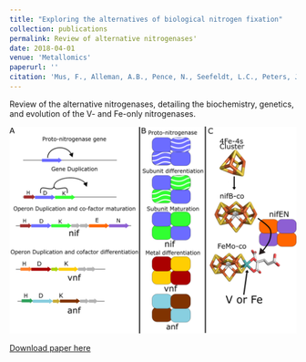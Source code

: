 ```yaml
---
title: "Exploring the alternatives of biological nitrogen fixation"
collection: publications
permalink: Review of alternative nitrogenases'
date: 2018-04-01
venue: 'Metallomics'
paperurl: ''
citation: 'Mus, F., Alleman, A.B., Pence, N., Seefeldt, L.C., Peters, J.W., Exploring the alternatives of biological nitrogen fixation, Metallomics, Volume 10, Issue 4, April 2018, Pages 523–538, https://doi.org/10.1039/c8mt00038g'
---
```


Review of the alternative nitrogenases, detailing the biochemistry, genetics, and evolution of the V- and Fe-only nitrogenases. 

![Evolution figure](../images/Figure6.tif)

[Download paper here](http://alexander-alleman.github.io/files/201804-alternatives_BNF.pdf)


